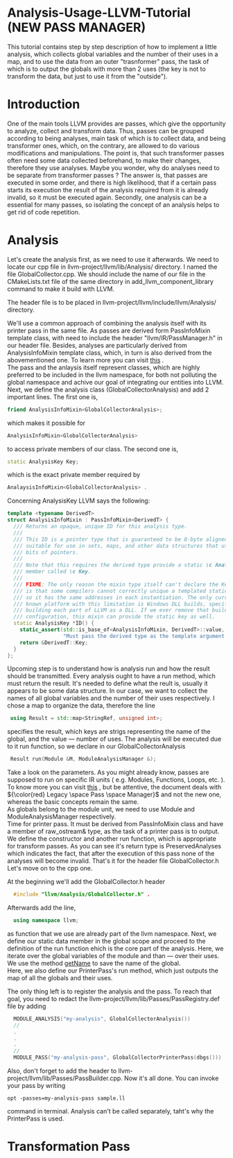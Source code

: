 # Analysis-Usage-LLVM-Tutorial (NEW PASS MANAGER)
This tutorial contains step by step description of how to implement a little analysis, which collects global variables and the number of their uses in a map, and to use the data from an outer "trasnformer" pass, the task of which is to output the globals with more than 2 uses (the key is not to transform the data, but just to use it from the "outside").

# Introduction
One of the main tools LLVM provides are passes, which give the opportunity to analyze, collect and transform data. Thus, passes can be grouped according to being analyses, main task of which is to collect data, and being transformer ones, which, on the contrary, are allowed to do various modifications and manipulations. The point is, that such transformer passes often need some data collected beforehand, to make their changes, therefore they use analyses. Maybe you wonder, why do analyses need to be separate from transformer passes ? The answer is, that passes are executed in some order, and there is high likelihood, that if a certain pass starts its execution the result of the analysis required from it is already invalid, so it must be executed again. Secondly, one analysis can be a essential for many passes, so isolating the concept of an analysis helps to get rid of code repetition.

# Analysis
Let's create the analysis first, as we need to use it afterwards. We need to locate our cpp file in llvm-project/llvm/lib/Analysis/ directory. I named the file GlobalCollector.cpp. We should include the name of our file in the CMakeLists.txt file of the same directory in add_llvm_component_library command to make it build with LLVM.  

The header file is to be placed in llvm-project/llvm/include/llvm/Analysis/ directory.  

We'll use a common approach of combining the analysis itself with its printer pass in the same file. As passes are derived form PassInfoMixin template class, with need to include the header "llvm/IR/PassManager.h" in our header file. Besides, analyses are particularly derived from AnalysisInfoMixin template class, which, in turn is also derived from the abovementioned one. To learn more you can visit [this](https://llvm.org/doxygen/structllvm_1_1PassInfoMixin.html) .  
The pass and the anlaysis itself represent classes, which are highly preferred to be included in the llvm namespace, for both not polluting the global namespace and achive our goal of integrating our entities into LLVM. Next, we define the analysis class (GlobalCollectorAnalysis) and add 2 important lines. The first one is, 
```c++ 
friend AnalysisInfoMixin<GlobalCollectorAnalysis>;
```
which makes it possible for 
```c++ 
AnalysisInfoMixin<GlobalCollectorAnalysis>
```
to access private members of our class. The second one is, 
```c++ 
static AnalysisKey Key;
``` 
which is the exact private member required by 
```c++  
AnalaysisInfoMixin<GlobalCollectorAnalysis> .
```
Concerning AnalysisKey LLVM says the following:
``` c++
template <typename DerivedT>
struct AnalysisInfoMixin : PassInfoMixin<DerivedT> {
  /// Returns an opaque, unique ID for this analysis type.
  ///
  /// This ID is a pointer type that is guaranteed to be 8-byte aligned and thus
  /// suitable for use in sets, maps, and other data structures that use the low
  /// bits of pointers.
  ///
  /// Note that this requires the derived type provide a static \c AnalysisKey
  /// member called \c Key.
  ///
  /// FIXME: The only reason the mixin type itself can't declare the Key value
  /// is that some compilers cannot correctly unique a templated static variable
  /// so it has the same addresses in each instantiation. The only currently
  /// known platform with this limitation is Windows DLL builds, specifically
  /// building each part of LLVM as a DLL. If we ever remove that build
  /// configuration, this mixin can provide the static key as well.
  static AnalysisKey *ID() {
    static_assert(std::is_base_of<AnalysisInfoMixin, DerivedT>::value,
                  "Must pass the derived type as the template argument!");
    return &DerivedT::Key;
  }
};
```
Upcoming step is to understand how is analysis run and how the result should be transmitted. Every analysis ought to have a run method, which must return the result. It's needed to define what the reult is, usually it appears to be some data structure. In our case, we want to collect the names of all global variables and the number of their uses respectively. I chose a map to organize the data, therefore the line
```c++
 using Result = std::map<StringRef, unsigned int>;
```
specifies the result, which keys are strigs representing the name of the global, and the value — number of uses. The analysis will be executed due to it run function, so 
we declare in our GlobalCollectorAnalysis 
```c++
 Result run(Module &M, ModuleAnalysisManager &);
```
Take a look on the parameters. As you might already know, passes are supposed to run on specific IR units ( e.g. Modules, Functions, Loops, etc. ).  
To know more you can visit [this](https://llvm.org/docs/WritingAnLLVMPass.html#pass-classes-and-requirements) , but be attentive, the document deals with  ${\color{red} Legacy \space Pass \space Manager}$ and not the new one, whereas the basic concepts remain the same.  
As globals belong to the module unit, we need to use Module and ModuleAnalysisManager respectively.  
Time for printer pass. It must be derived from PassInfoMixin class and have a member of raw_ostream& type, as the task of a printer pass is to output. We define the constructor and another run function, which is appropriate for transform passes. As you can see it's return type is PreservedAnalyses which indicates the fact, that after the execution of this pass none of the analyses will become invalid. That's it for the header file GlobalCollector.h Let's move on to the cpp one.  

At the beginning we'll add the GlobalCollector.h header 
```c++
  #include "llvm/Analysis/GlobalCollector.h" .
```
Afterwards add the line,
```c++
  using namespace llvm;
```
as function that we use are already part of the llvm namespace. Next, we define our static data member in the global scope and proceed to the definition of the run function ehich is the core part of the analysis. Here, we iterate over the global variables of the module and than — over their uses. We use the method [getName](https://llvm.org/doxygen/classllvm_1_1Value.html#adb5c319f5905c1d3ca9eb5df546388c5) to save the name of the global.  
Here, we also define our PrinterPass's run method, which just outputs the map of all the globals and their uses.  

The only thing left is to register the analysis and the pass. To reach that goal, you need to redact the llvm-project/llvm/lib/Passes/PassRegistry.def file by adding
```c++
  MODULE_ANALYSIS("my-analysis", GlobalCollectorAnalysis())                                                                                                                  //
  //
  .
  .
  .
  //
  MODULE_PASS("my-analysis-pass", GlobalCollectorPrinterPass(dbgs()))
```
Also, don't forget to add the header to llvm-project/llvm/lib/Passes/PassBuilder.cpp. Now it's all done. You can invoke your pass by writing 
```
opt -passes=my-analysis-pass sample.ll
```
command in terminal. Analysis can't be called separately, taht's why the PrinterPass is used.
  
# Transformation Pass
